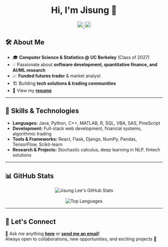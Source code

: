 <div align="center">
<h1>Hi, I'm Jisung 👋</h1>

<a href="https://www.linkedin.com/in/jisung-lee-496539222/" target="_blank">
    <img src="https://img.shields.io/badge/LinkedIn-%231DA1F2.svg?style=for-the-badge&logo=linkedin&logoColor=white" height="20" alt="LinkedIn">
</a>
<a href="mailto:jisung.lee.2005@gmail.com" target="_blank">
    <img src="https://img.shields.io/badge/Gmail-EA4335.svg?style=for-the-badge&logo=gmail&logoColor=white" height="20" alt="Gmail">
</a>

</div>

## 🛠️ About Me  
- 🎓 **Computer Science & Statistics @ UC Berkeley** (Class of 2027)  
- 💡 Passionate about **software development, quantitative finance, and AI/ML research**  
- 📈 **Funded futures trader** & market analyst  
- 🏗️ Building **tech solutions & trading communities**  
- 📄 View my **[resume](/assets/resume)**  

---

## 🚀 Skills & Technologies  

- **Languages:** Java, Python, C++, MATLAB, R, SQL, VBA, SAS, PineScript  
- **Development:** Full-stack web development, financial systems, algorithmic trading  
- **Tools & Frameworks:** React, Flask, Django, NumPy, Pandas, TensorFlow, Scikit-learn  
- **Research & Projects:** Stochastic calculus, deep learning in NLP, fintech solutions  

---

## 📊 GitHub Stats  

<div align="center">
    <img src="https://github-readme-stats.vercel.app/api?username=jisungg&include_all_commits=true&count_private=true&show_icons=true&line_height=30&title_color=CDB4DB&icon_color=CDB4DB&text_color=D3D3D3&bg_color=0A0A0A" alt="Jisung Lee's GitHub Stats">
    <br><br>
    <img src="https://github-readme-stats.vercel.app/api/top-langs/?username=jisungg&layout=compact&theme=dark&bg_color=0A0A0A" alt="Top Languages">
</div>

---

## 🤝 Let's Connect  

💬 Ask me anything **[here](https://github.com/jisungg/jisungg/issues/new)** or **[send me an email](mailto:jisung.lee.2005@gmail.com)**!  
Always open to collaborations, new opportunities, and exciting projects 🚀  
